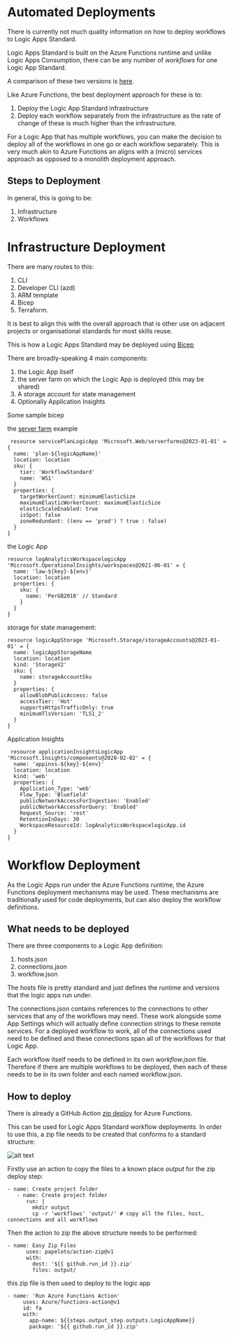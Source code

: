 # Automated Deployments
There is currently not much quality information on how to deploy workflows to Logic Apps Standard.

Logic Apps Standard is built on the Azure Functions runtime and unlike Logic Apps Consumption, there can be any number of *workflows* for one Logic App Standard. 

A comparison of these two versions is [here](https://learn.microsoft.com/en-us/azure/logic-apps/single-tenant-overview-compare).

Like Azure Functions, the best deployment approach for these is to:

1. Deploy the Logic App Standard infrastructure
2. Deploy each workflow separately from the infrastructure as the rate of change of these is much higher than the infrastructure.

For a Logic App that has multiple workflows, you can make the decision to deploy all of the workflows in one go or each workflow separately. This is very much akin to Azure Functions an aligns with a (micro) services approach as opposed to a monolith deployment approach.

## Steps to Deployment
In general, this is going to be:
1. Infrastructure
2. Workflows

# Infrastructure Deployment
There are many routes to this:
1. CLI
2. Developer CLI (azd)
3. ARM template
4. Bicep
5. Terraform.

It is best to align this with the overall approach that is other use on adjacent projects or organisational standards for most skills reuse.

This is how a Logic Apps Standard may be deployed using [Bicep](https://learn.microsoft.com/en-us/azure/azure-resource-manager/bicep/overview?tabs=bicep)

There are broadly-speaking 4 main components:
1. the Logic App itself
2. the server farm on which the Logic App is deployed (this may be shared)
3. A storage account for state management
4. Optionally Application Insights

Some sample bicep

the [server farm](https://learn.microsoft.com/en-us/azure/templates/microsoft.web/serverfarms?pivots=deployment-language-bicep) example
```
 resource servicePlanLogicApp 'Microsoft.Web/serverfarms@2023-01-01' = {
  name: 'plan-${logicAppName}'
  location: location
  sku: {
    tier: 'WorkflowStandard'
    name: 'WS1'
  }
  properties: {
    targetWorkerCount: minimumElasticSize
    maximumElasticWorkerCount: maximumElasticSize
    elasticScaleEnabled: true
    isSpot: false
    zoneRedundant: ((env == 'prod') ? true : false)
  }
}
```

the Logic App
```
resource logAnalyticsWorkspacelogicApp 'Microsoft.OperationalInsights/workspaces@2021-06-01' = {
  name: 'law-${key}-${env}'
  location: location
  properties: {
    sku: {
      name: 'PerGB2018' // Standard
    }
  }
}
```

storage for state management:
```
resource logicAppStorage 'Microsoft.Storage/storageAccounts@2023-01-01' = {
  name: logicAppStorageName
  location: location
  kind: 'StorageV2'
  sku: {
    name: storageAccountSku
  }
  properties: {
    allowBlobPublicAccess: false
    accessTier: 'Hot'
    supportsHttpsTrafficOnly: true
    minimumTlsVersion: 'TLS1_2'
  }
}
```

Application Insights
```
 resource applicationInsightsLogicApp 'Microsoft.Insights/components@2020-02-02' = {
  name: 'appinss-${key}-${env}'
  location: location
  kind: 'web'
  properties: {
    Application_Type: 'web'
    Flow_Type: 'Bluefield'
    publicNetworkAccessForIngestion: 'Enabled'
    publicNetworkAccessForQuery: 'Enabled'
    Request_Source: 'rest'
    RetentionInDays: 30
    WorkspaceResourceId: logAnalyticsWorkspacelogicApp.id
  }
}
```

# Workflow Deployment
As the Logic Apps run under the Azure Functions runtime, the Azure Functions deployment mechanisms may be used. These mechanisms are traditionally used for code deployments, but can also deploy the workflow definitions.

## What needs to be deployed
There are three components to a Logic App definition:

1. hosts.json
2. connections.json
3. workflow.json

The hosts file is pretty standard and just defines the runtime and versions that the logic apps run under.

The connections.json contains references to the connections to other services that any of the workflows may need. These work alongside some App Settings which will actually define connection strings to these remote services. For a deployed workflow to work, all of the connections used need to be defined and these connections span all of the workflows for that Logic App.

Each workflow itself needs to be defined in its own *workflow.json* file. Therefore if there are multiple workflows to be deployed, then each of these needs to be in its own folder and each named workflow.json.

## How to deploy
There is already a GitHub Action [zip deploy](https://learn.microsoft.com/en-us/azure/azure-functions/functions-how-to-github-actions?tabs=linux%2Cdotnet&pivots=method-template) for Azure Functions.

This can be used for Logic Apps Standard workflow deployments. In order to use this, a zip file needs to be created that conforms to a standard structure:

![alt text](./images/file-structure-2.png "File structure")

Firstly use an action to copy the files to a known place *output* for the zip deploy step:
```
- name: Create project folder
   - name: Create project folder
      run: |
        mkdir output
        cp -r 'workflows' 'output/' # copy all the files, host, connections and all workflows
```

Then the action to zip the above structure needs to be performed:

```
- name: Easy Zip Files
      uses: papeloto/action-zip@v1
      with:
        dest: '${{ github.run_id }}.zip'
        files: output/
```

 this zip file is then used to deploy to the logic app

 ```
 - name: 'Run Azure Functions Action'
      uses: Azure/functions-action@v1
      id: fa
      with:
        app-name: ${{steps.output_step.outputs.LogicAppName}}
        package: '${{ github.run_id }}.zip'
```

